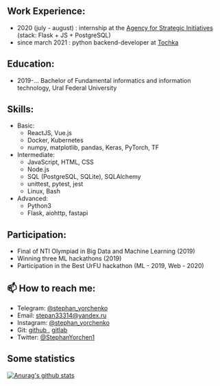 ## Work Experience:
  - 2020 (july - august) : internship at the [ Agency for Strategic Initiatives ](https://2035.university) (stack: Flask + JS + PostgreSQL)
  - since march 2021  : python backend-developer at [ Tochka ](https://tochka.com)

## Education:
 - 2019-... Bachelor of Fundamental informatics and information technology, Ural Federal University
 
## Skills:
  - Basic:   
      - ReactJS, Vue.js
      - Docker, Kubernetes
      - numpy, matplotlib, pandas, Keras, PyTorch, TF
  - Intermediate:  
      - JavaScript, HTML, CSS
      - Node.js
      - SQL (PostgreSQL, SQLite), SQLAlchemy
      - unittest, pytest, jest
      - Linux, Bash
  - Advanced:
      - Python3
      - Flask, aiohttp, fastapi
  
## Participation:
  - Final of NTI Olympiad in Big Data and Machine Learning (2019)
  - Winning three ML hackathons (2019)
  - Participation in the Best UrFU hackathon (ML - 2019, Web - 2020)
      
## 📫 How to reach me:
  - Telegram: [ @stephan_yorchenko ](https://t.me/stephan_yorchenko)
  - Email: stepan33314@yandex.ru
  - Instagram: [ @stephan_yorchenko ](https://www.instagram.com/stephan_yorchenko/)
  - Git: [ github ](http://yorchenko.rocks/git), [ gitlab ](https://gitlab.com/StephanYorchenko)
  - Twitter: [ @StephanYorchen1 ](https://twitter.com/StephanYorchen1)

## Some statistics
[![Anurag's github stats](https://github-readme-stats.vercel.app/api?username=StephanYorchenko&show_icons=true&count_private=true&theme=gotham)](https://github.com/anuraghazra/github-readme-stats)
